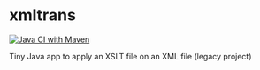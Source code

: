 # xmltrans

[![Java CI with Maven](https://github.com/ngeor/xmltrans/actions/workflows/maven.yml/badge.svg)](https://github.com/ngeor/xmltrans/actions/workflows/maven.yml)

Tiny Java app to apply an XSLT file on an XML file (legacy project)
